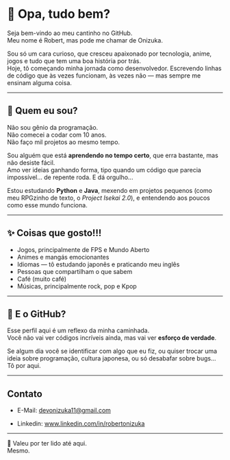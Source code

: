 # 👋 Opa, tudo bem?

Seja bem-vindo ao meu cantinho no GitHub.  
Meu nome é Robert, mas pode me chamar de Onizuka.

Sou só um cara curioso, que cresceu apaixonado por tecnologia, anime, jogos e tudo que tem uma boa história por trás.  
Hoje, tô começando minha jornada como desenvolvedor. Escrevendo linhas de código que às vezes funcionam, às vezes não — mas sempre me ensinam alguma coisa.

---

## 💭 Quem eu sou?

Não sou gênio da programação.  
Não comecei a codar com 10 anos.  
Não faço mil projetos ao mesmo tempo.

Sou alguém que está **aprendendo no tempo certo**, que erra bastante, mas não desiste fácil.  
Amo ver ideias ganhando forma, tipo quando um código que parecia impossível… de repente roda. E dá orgulho...

Estou estudando **Python** e **Java**, mexendo em projetos pequenos (como meu RPGzinho de texto, o *Project Isekai 2.0*), e entendendo aos poucos como esse mundo funciona.

---

## ✨ Coisas que gosto!!!

- Jogos, principalmente de FPS e Mundo Aberto
- Animes e mangás emocionantes
- Idiomas — tô estudando japonês e praticando meu inglês
- Pessoas que compartilham o que sabem
- Café (muito café)
- Músicas, principalmente rock, pop e Kpop
---

## 🚀 E o GitHub?

Esse perfil aqui é um reflexo da minha caminhada.  
Você não vai ver códigos incríveis ainda, mas vai ver **esforço de verdade**.

Se algum dia você se identificar com algo que eu fiz, ou quiser trocar uma ideia sobre programação, cultura japonesa, ou só desabafar sobre bugs...  
Tô por aqui.

---
## Contato

- E-Mail: devonizuka11@gmail.com

- Linkedin: www.linkedin.com/in/robertonizuka

---
🧡 Valeu por ter lido até aqui.  
Mesmo.  
